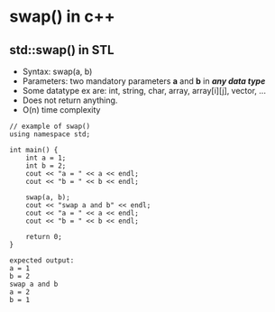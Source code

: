 # swap() in c++

## std::swap() in STL

- Syntax: swap(a, b)
- Parameters: two mandatory parameters **a** and **b** in ***any data type***
- Some datatype ex are: int, string, char, array, array[i][j], vector, ...
- Does not return anything.
- O(n) time complexity

```
// example of swap()
using namespace std;

int main() {
    int a = 1;
    int b = 2;
    cout << "a = " << a << endl;
    cout << "b = " << b << endl;

    swap(a, b);
    cout << "swap a and b" << endl;
    cout << "a = " << a << endl;
    cout << "b = " << b << endl;

    return 0;
}

expected output:
a = 1
b = 2
swap a and b
a = 2
b = 1
```